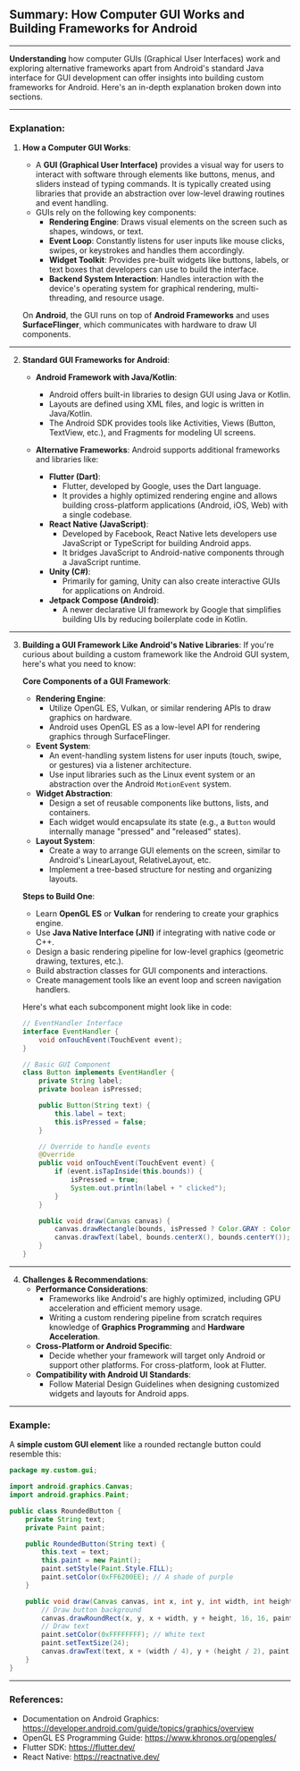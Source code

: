## Summary: How Computer GUI Works and Building Frameworks for Android <br>
---

**Understanding** how computer GUIs (Graphical User Interfaces) work and exploring alternative frameworks apart from Android's standard Java interface for GUI development can offer insights into building custom frameworks for Android. Here's an in-depth explanation broken down into sections.

---

### Explanation:
1. **How a Computer GUI Works**:
   - A **GUI (Graphical User Interface)** provides a visual way for users to interact with software through elements like buttons, menus, and sliders instead of typing commands. It is typically created using libraries that provide an abstraction over low-level drawing routines and event handling.
   - GUIs rely on the following key components:
     - **Rendering Engine**: Draws visual elements on the screen such as shapes, windows, or text.
     - **Event Loop**: Constantly listens for user inputs like mouse clicks, swipes, or keystrokes and handles them accordingly.
     - **Widget Toolkit**: Provides pre-built widgets like buttons, labels, or text boxes that developers can use to build the interface.
     - **Backend System Interaction**: Handles interaction with the device's operating system for graphical rendering, multi-threading, and resource usage.

   On **Android**, the GUI runs on top of **Android Frameworks** and uses **SurfaceFlinger**, which communicates with hardware to draw UI components.

---

2. **Standard GUI Frameworks for Android**:
   - **Android Framework with Java/Kotlin**:
     - Android offers built-in libraries to design GUI using Java or Kotlin.
     - Layouts are defined using XML files, and logic is written in Java/Kotlin.
     - The Android SDK provides tools like Activities, Views (Button, TextView, etc.), and Fragments for modeling UI screens.

   - **Alternative Frameworks**:
     Android supports additional frameworks and libraries like:
     - **Flutter (Dart)**:
       - Flutter, developed by Google, uses the Dart language.
       - It provides a highly optimized rendering engine and allows building cross-platform applications (Android, iOS, Web) with a single codebase.
     - **React Native (JavaScript)**:
       - Developed by Facebook, React Native lets developers use JavaScript or TypeScript for building Android apps.
       - It bridges JavaScript to Android-native components through a JavaScript runtime.
     - **Unity (C#)**:
       - Primarily for gaming, Unity can also create interactive GUIs for applications on Android.
     - **Jetpack Compose (Android)**:
       - A newer declarative UI framework by Google that simplifies building UIs by reducing boilerplate code in Kotlin.

---

3. **Building a GUI Framework Like Android's Native Libraries**:
   If you're curious about building a custom framework like the Android GUI system, here's what you need to know:

   **Core Components of a GUI Framework**:
   - **Rendering Engine**:
     - Utilize OpenGL ES, Vulkan, or similar rendering APIs to draw graphics on hardware.
     - Android uses OpenGL ES as a low-level API for rendering graphics through SurfaceFlinger.
   - **Event System**:
     - An event-handling system listens for user inputs (touch, swipe, or gestures) via a listener architecture.
     - Use input libraries such as the Linux event system or an abstraction over the Android `MotionEvent` system.
   - **Widget Abstraction**:
     - Design a set of reusable components like buttons, lists, and containers.
     - Each widget would encapsulate its state (e.g., a `Button` would internally manage "pressed" and "released" states).
   - **Layout System**:
     - Create a way to arrange GUI elements on the screen, similar to Android's LinearLayout, RelativeLayout, etc.
     - Implement a tree-based structure for nesting and organizing layouts.

   **Steps to Build One**:
   - Learn **OpenGL ES** or **Vulkan** for rendering to create your graphics engine.
   - Use **Java Native Interface (JNI)** if integrating with native code or C++.
   - Design a basic rendering pipeline for low-level graphics (geometric drawing, textures, etc.).
   - Build abstraction classes for GUI components and interactions.
   - Create management tools like an event loop and screen navigation handlers.

   Here's what each subcomponent might look like in code:
   ```java
   // EventHandler Interface
   interface EventHandler {
       void onTouchEvent(TouchEvent event);
   }

   // Basic GUI Component
   class Button implements EventHandler {
       private String label;
       private boolean isPressed;

       public Button(String text) {
           this.label = text;
           this.isPressed = false;
       }

       // Override to handle events
       @Override
       public void onTouchEvent(TouchEvent event) {
           if (event.isTapInside(this.bounds)) {
               isPressed = true;
               System.out.println(label + " clicked");
           }
       }

       public void draw(Canvas canvas) {
           canvas.drawRectangle(bounds, isPressed ? Color.GRAY : Color.WHITE);
           canvas.drawText(label, bounds.centerX(), bounds.centerY());
       }
   }
   ```

---

4. **Challenges & Recommendations**:
   - **Performance Considerations**:
     - Frameworks like Android's are highly optimized, including GPU acceleration and efficient memory usage.
     - Writing a custom rendering pipeline from scratch requires knowledge of **Graphics Programming** and **Hardware Acceleration**.
   - **Cross-Platform or Android Specific**:
     - Decide whether your framework will target only Android or support other platforms. For cross-platform, look at Flutter.
   - **Compatibility with Android UI Standards**:
     - Follow Material Design Guidelines when designing customized widgets and layouts for Android apps.

---

### Example:
A **simple custom GUI element** like a rounded rectangle button could resemble this:
```java
package my.custom.gui;

import android.graphics.Canvas;
import android.graphics.Paint;

public class RoundedButton {
    private String text;
    private Paint paint;

    public RoundedButton(String text) {
        this.text = text;
        this.paint = new Paint();
        paint.setStyle(Paint.Style.FILL);
        paint.setColor(0xFF6200EE); // A shade of purple
    }

    public void draw(Canvas canvas, int x, int y, int width, int height) {
        // Draw button background
        canvas.drawRoundRect(x, y, x + width, y + height, 16, 16, paint);
        // Draw text
        paint.setColor(0xFFFFFFFF); // White text
        paint.setTextSize(24);
        canvas.drawText(text, x + (width / 4), y + (height / 2), paint);
    }
}
```
---

### References:
- Documentation on Android Graphics: https://developer.android.com/guide/topics/graphics/overview
- OpenGL ES Programming Guide: https://www.khronos.org/opengles/
- Flutter SDK: https://flutter.dev/
- React Native: https://reactnative.dev/